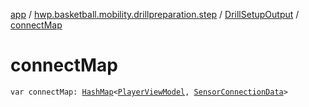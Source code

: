 [app](../../index.md) / [hwp.basketball.mobility.drillpreparation.step](../index.md) / [DrillSetupOutput](index.md) / [connectMap](.)

# connectMap

`var connectMap: `[`HashMap`](https://kotlinlang.org/api/latest/jvm/stdlib/kotlin.collections/-hash-map/index.html)`<`[`PlayerViewModel`](../../hwp.basketball.mobility.entitiy.player/-player-view-model/index.md)`, `[`SensorConnectionData`](-sensor-connection-data/index.md)`>`